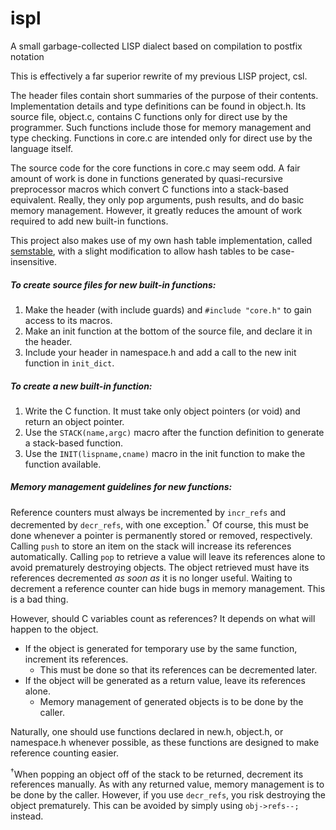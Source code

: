 # ispl
A small garbage-collected LISP dialect based on compilation to postfix notation

This is effectively a far superior rewrite of my previous LISP project, csl.

The header files contain short summaries of the purpose of their contents.
Implementation details and type definitions can be found in object.h.
Its source file, object.c, contains C functions only for direct use by the programmer.
Such functions include those for memory management and type checking.
Functions in core.c are intended only for direct use by the language itself.

The source code for the core functions in core.c may seem odd.
A fair amount of work is done in functions generated by quasi-recursive preprocessor macros
which convert C functions into a stack-based equivalent.
Really, they only pop arguments, push results, and do basic memory management.
However, it greatly reduces the amount of work required to add new built-in functions.

This project also makes use of my own hash table implementation, called [semstable](../../../semstable),
with a slight modification to allow hash tables to be case-insensitive.

##### To create source files for new built-in functions:
1. Make the header (with include guards) and `#include "core.h"` to gain access to its macros.
3. Make an init function at the bottom of the source file, and declare it in the header.
2. Include your header in namespace.h and add a call to the new init function in `init_dict`.

##### To create a new built-in function:
1. Write the C function. It must take only object pointers (or void) and return an object pointer.
2. Use the `STACK(name,argc)` macro after the function definition to generate a stack-based function.
3. Use the `INIT(lispname,cname)` macro in the init function to make the function available.

##### Memory management guidelines for new functions:
Reference counters must always be incremented by `incr_refs` and decremented by `decr_refs`,
with one exception.<sup>&dagger;</sup>
Of course, this must be done whenever a pointer is permanently stored or removed, respectively.
Calling `push` to store an item on the stack will increase its references automatically.
Calling `pop` to retrieve a value will leave its references alone to avoid prematurely destroying objects.
The object retrieved must have its references decremented *as soon as* it is no longer useful.
Waiting to decrement a reference counter can hide bugs in memory management. This is a bad thing.

However, should C variables count as references? It depends on what will happen to the object.

* If the object is generated for temporary use by the same function, increment its references.
  * This must be done so that its references can be decremented later.
* If the object will be generated as a return value, leave its references alone.
  * Memory management of generated objects is to be done by the caller.
  
Naturally, one should use functions declared in new.h, object.h, or namespace.h whenever possible,
as these functions are designed to make reference counting easier.
  
<sup>&dagger;</sup>When popping an object off of the stack to be returned, decrement its references manually.
As with any returned value, memory management is to be done by the caller.
However, if you use `decr_refs`, you risk destroying the object prematurely.
This can be avoided by simply using `obj->refs--;` instead.
